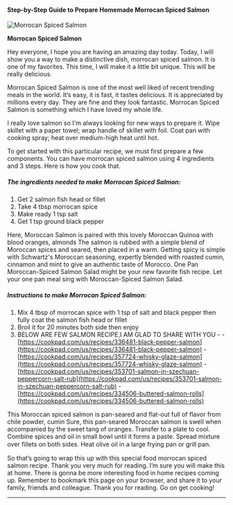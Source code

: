             

#### Step-by-Step Guide to Prepare Homemade Morrocan Spiced Salmon

![Morrocan Spiced Salmon](https://img-global.cpcdn.com/recipes/5350134482206720/751x532cq70/morrocan-spiced-salmon-recipe-main-photo.jpg)

**Morrocan Spiced Salmon**

Hey everyone, I hope you are having an amazing day today. Today, I will show you a way to make a distinctive dish, morrocan spiced salmon. It is one of my favorites. This time, I will make it a little bit unique. This will be really delicious.

Morrocan Spiced Salmon is one of the most well liked of recent trending meals in the world. It’s easy, it is fast, it tastes delicious. It is appreciated by millions every day. They are fine and they look fantastic. Morrocan Spiced Salmon is something which I have loved my whole life.

I really love salmon so I'm always looking for new ways to prepare it. Wipe skillet with a paper towel; wrap handle of skillet with foil. Coat pan with cooking spray; heat over medium-high heat until hot.

To get started with this particular recipe, we must first prepare a few components. You can have morrocan spiced salmon using 4 ingredients and 3 steps. Here is how you cook that.

##### The ingredients needed to make Morrocan Spiced Salmon:

1.  Get 2 salmon fish head or fillet
2.  Take 4 tbsp morrocan spice
3.  Make ready 1 tsp salt
4.  Get 1 tsp ground black pepper

Here, Moroccan Salmon is paired with this lovely Moroccan Quinoa with blood oranges, almonds The salmon is rubbed with a simple blend of Moroccan spices and seared, then placed in a warm. Getting spicy is simple with Schwartz's Moroccan seasoning, expertly blended with roasted cumin, cinnamon and mint to give an authentic taste of Morocco. One Pan Moroccan-Spiced Salmon Salad might be your new favorite fish recipe. Let your one pan meal sing with Moroccan-Spiced Salmon Salad.

##### Instructions to make Morrocan Spiced Salmon:

1.  Mix 4 tbsp of morrocan spice with 1 tsp of salt and black pepper then fully coat the salmon fish head or fillet
2.  Broil it for 20 minutes both side then enjoy
3.  BELOW ARE FEW SALMON RECIPE,I AM GLAD TO SHARE WITH YOU - - [https://cookpad.com/us/recipes/336481-black-pepper-salmon](https://cookpad.com/us/recipes/336481-black-pepper-salmon) - [https://cookpad.com/us/recipes/357724-whisky-glaze-salmon](https://cookpad.com/us/recipes/357724-whisky-glaze-salmon) - [https://cookpad.com/us/recipes/353701-salmon-in-szechuan-peppercorn-salt-rub](https://cookpad.com/us/recipes/353701-salmon-in-szechuan-peppercorn-salt-rub) - [https://cookpad.com/us/recipes/334506-buttered-salmon-rolls](https://cookpad.com/us/recipes/334506-buttered-salmon-rolls)

This Moroccan spiced salmon is pan-seared and flat-out full of flavor from chile powder, cumin Sure, this pan-seared Moroccan salmon is swell when accompanied by the sweet tang of oranges. Transfer to a plate to cool. Combine spices and oil in small bowl until it forms a paste. Spread mixture over ﬁllets on both sides. Heat olive oil in a large frying pan or grill pan.

So that’s going to wrap this up with this special food morrocan spiced salmon recipe. Thank you very much for reading. I’m sure you will make this at home. There is gonna be more interesting food in home recipes coming up. Remember to bookmark this page on your browser, and share it to your family, friends and colleague. Thank you for reading. Go on get cooking!

* * *